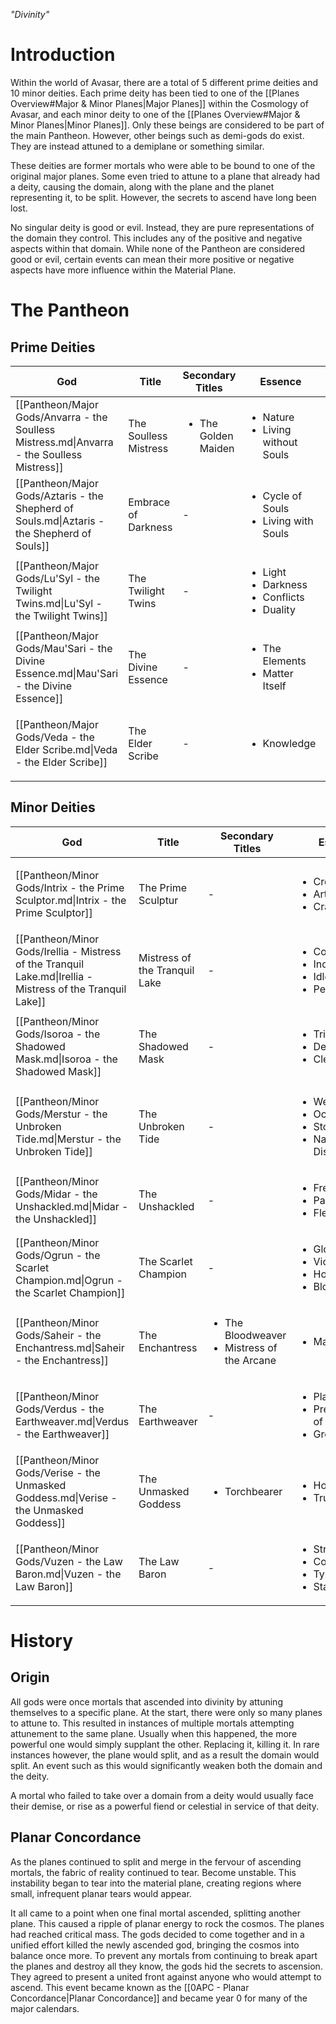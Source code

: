 *"Divinity"*
# Introduction
Within the world of Avasar, there are a total of 5 different prime deities and 10 minor deities. Each prime deity has been tied to one of the [[Planes Overview#Major & Minor Planes|Major Planes]] within the Cosmology of Avasar, and each minor deity to one of the [[Planes Overview#Major & Minor Planes|Minor Planes]]. Only these beings are considered to be part of the main Pantheon. However, other beings such as demi-gods do exist. They are instead attuned to a demiplane or something similar.

These deities are former mortals who were able to be bound to one of the original major planes. Some even tried to attune to a plane that already had a deity, causing the domain, along with the plane and the planet representing it, to be split. However, the secrets to ascend have long been lost.

No singular deity is good or evil. Instead, they are pure representations of the domain they control. This includes any of the positive and negative aspects within that domain. While none of the Pantheon are considered good or evil, certain events can mean their more positive or negative aspects have more influence within the Material Plane.
# The Pantheon
## Prime Deities
<!-- QueryToSerialize: TABLE WITHOUT ID file.link AS "God", title AS "Title", secondary_titles AS "Secondary Titles", essence AS "Essence", link(plane) AS "Plane" FROM #god AND #major_god WHERE title != null SORT file.link ASC -->
<!-- SerializedQuery: TABLE WITHOUT ID file.link AS "God", title AS "Title", secondary_titles AS "Secondary Titles", essence AS "Essence", link(plane) AS "Plane" FROM #god AND #major_god WHERE title != null SORT file.link ASC -->
| God                                                                                         | Title                 | Secondary Titles                    | Essence                                                                    | Plane                                                                                                                           |
| ------------------------------------------------------------------------------------------- | --------------------- | ----------------------------------- | -------------------------------------------------------------------------- | ------------------------------------------------------------------------------------------------------------------------------- |
| [[Pantheon/Major Gods/Anvarra - the Soulless Mistress.md\|Anvarra - the Soulless Mistress]] | The Soulless Mistress | <ul><li>The Golden Maiden</li></ul> | <ul><li>Nature</li><li>Living without Souls</li></ul>                      | <ul><li>[[Cosmology/Inner Planes/Vylmat, Plane of Life.md\|Vylmat, Plane of Life]]</li></ul>                                   |
| [[Pantheon/Major Gods/Aztaris - the Shepherd of Souls.md\|Aztaris - the Shepherd of Souls]] | Embrace of Darkness   | \-                                  | <ul><li>Cycle of Souls</li><li>Living with Souls</li></ul>                 | <ul><li>[[Cosmology/Inner Planes/The Dark Beyond.md\|The Dark Beyond]]</li></ul>                                               |
| [[Pantheon/Major Gods/Lu'Syl - the Twilight Twins.md\|Lu'Syl - the Twilight Twins]]         | The Twilight Twins    | \-                                  | <ul><li>Light</li><li>Darkness</li><li>Conflicts</li><li>Duality</li></ul> | <ul><li>[[Cosmology/Inner Planes/Luminaria.md\|Luminaria]]</li><li>[[Cosmology/Inner Planes/Tenebris.md\|Tenebris]]</li></ul> |
| [[Pantheon/Major Gods/Mau'Sari - the Divine Essence.md\|Mau'Sari - the Divine Essence]]     | The Divine Essence    | \-                                  | <ul><li>The Elements</li><li>Matter Itself</li></ul>                       | <ul><li>[[Cosmology/Inner Planes/Elemental Plane of Chaos.md\|Elemental Plane of Chaos]]</li></ul>                             |
| [[Pantheon/Major Gods/Veda - the Elder Scribe.md\|Veda - the Elder Scribe]]                 | The Elder Scribe      | \-                                  | <ul><li>Knowledge</li></ul>                                                | <ul><li>[[Cosmology/Inner Planes/Gnosis, Plane of Knowledge.md\|Gnosis, Plane of Knowledge]]</li></ul>                         |
<!-- SerializedQuery END -->
## Minor Deities
<!-- QueryToSerialize: TABLE WITHOUT ID file.link AS "God", title AS "Title", secondary_titles AS "Secondary Titles", essence AS "Essence", link(plane) AS "Plane" FROM #god AND #minor_god WHERE title != null SORT file.link ASC -->
<!-- SerializedQuery: TABLE WITHOUT ID file.link AS "God", title AS "Title", secondary_titles AS "Secondary Titles", essence AS "Essence", link(plane) AS "Plane" FROM #god AND #minor_god WHERE title != null SORT file.link ASC -->
| God                                                                                                         | Title                         | Secondary Titles                                                 | Essence                                                                           | Plane                                                                                                               |
| ----------------------------------------------------------------------------------------------------------- | ----------------------------- | ---------------------------------------------------------------- | --------------------------------------------------------------------------------- | ------------------------------------------------------------------------------------------------------------------- |
| [[Pantheon/Minor Gods/Intrix - the Prime Sculptor.md\|Intrix - the Prime Sculptor]]                         | The Prime Sculptur            | \-                                                               | <ul><li>Creativity</li><li>Art</li><li>Craftsmanship</li></ul>                    | <ul><li>[[Cosmology/Inner Planes/Sutya, Plane of Artisans.md\|Sutya, Plane of Artisans]]</li></ul>                 |
| [[Pantheon/Minor Gods/Irellia - Mistress of the Tranquil Lake.md\|Irellia - Mistress of the Tranquil Lake]] | Mistress of the Tranquil Lake | \-                                                               | <ul><li>Cooperation</li><li>Indifference</li><li>Idleness</li><li>Peace</li></ul> | <ul><li>[[Cosmology/Inner Planes/Kalament, Plane of Peace.md\|Kalament, Plane of Peace]]</li></ul>                 |
| [[Pantheon/Minor Gods/Isoroa - the Shadowed Mask.md\|Isoroa - the Shadowed Mask]]                           | The Shadowed Mask             | \-                                                               | <ul><li>Trickery</li><li>Deception</li><li>Cleverness</li></ul>                   | <ul><li>[[Cosmology/Inner Planes/Eatrev, Plane of Lies.md\|Eatrev, Plane of Lies]]</li></ul>                       |
| [[Pantheon/Minor Gods/Merstur - the Unbroken Tide.md\|Merstur - the Unbroken Tide]]                         | The Unbroken Tide             | \-                                                               | <ul><li>Weather</li><li>Oceans</li><li>Storms</li><li>Natural Disasters</li></ul> | <ul><li>[[Cosmology/Inner Planes/Terozin, Plane of Weather & Seas.md\|Terozin, Plane of Weather & Seas]]</li></ul> |
| [[Pantheon/Minor Gods/Midar - the Unshackled.md\|Midar - the Unshackled]]                                   | The Unshackled                | \-                                                               | <ul><li>Freedom</li><li>Pandemonium</li><li>Flexibility</li></ul>                 | <ul><li>[[Cosmology/Inner Planes/Kaos.md\|Kaos]]</li></ul>                                                         |
| [[Pantheon/Minor Gods/Ogrun - the Scarlet Champion.md\|Ogrun - the Scarlet Champion]]                       | The Scarlet Champion          | \-                                                               | <ul><li>Glory</li><li>Violence</li><li>Honor</li><li>Bloodshed</li></ul>          | <ul><li>[[Cosmology/Inner Planes/Stratosia, Plane of War.md\|Stratosia, Plane of War]]</li></ul>                   |
| [[Pantheon/Minor Gods/Saheir - the Enchantress.md\|Saheir - the Enchantress]]                               | The Enchantress               | <ul><li>The Bloodweaver</li><li>Mistress of the Arcane</li></ul> | <ul><li>Magic</li></ul>                                                           | <ul><li>[[Cosmology/Inner Planes/Aurora Ortus.md\|Aurora Ortus]]</li></ul>                                         |
| [[Pantheon/Minor Gods/Verdus - the Earthweaver.md\|Verdus - the Earthweaver]]                               | The Earthweaver               | \-                                                               | <ul><li>Plants</li><li>Preservation of Nature</li><li>Growth</li></ul>            | <ul><li>[[Cosmology/Inner Planes/Feralia.md\|Feralia]]</li></ul>                                                   |
| [[Pantheon/Minor Gods/Verise - the Unmasked Goddess.md\|Verise - the Unmasked Goddess]]                     | The Unmasked Goddess          | <ul><li>Torchbearer</li></ul>                                    | <ul><li>Honesty</li><li>Truth Seeking</li></ul>                                   | <ul><li>[[Cosmology/Inner Planes/Vertae, Plane of Truth.md\|Vertae, Plane of Truth]]</li></ul>                     |
| [[Pantheon/Minor Gods/Vuzen - the Law Baron.md\|Vuzen - the Law Baron]]                                     | The Law Baron                 | \-                                                               | <ul><li>Structure</li><li>Control</li><li>Tyranny</li><li>Stability</li></ul>     | <ul><li>[[Cosmology/Inner Planes/Orthosia, Plane of Order.md\|Orthosia, Plane of Order]]</li></ul>                 |
<!-- SerializedQuery END -->
# History
## Origin
All gods were once mortals that ascended into divinity by attuning themselves to a specific plane. At the start, there were only so many planes to attune to. This resulted in instances of multiple mortals attempting attunement to the same plane. Usually when this happened, the more powerful one would simply supplant the other. Replacing it, killing it. In rare instances however, the plane would split, and as a result the domain would split. An event such as this would significantly weaken both the domain and the deity.

A mortal who failed to take over a domain from a deity would usually face their demise, or rise as a powerful fiend or celestial in service of that deity.
## Planar Concordance
As the planes continued to split and merge in the fervour of ascending mortals, the fabric of reality continued to tear. Become unstable. This instability began to tear into the material plane, creating regions where small, infrequent planar tears would appear.

It all came to a point when one final mortal ascended, splitting another plane. This caused a ripple of planar energy to rock the cosmos. The planes had reached critical mass. The gods decided to come together and in a unified effort killed the newly ascended god, bringing the cosmos into balance once more. To prevent any mortals from continuing to break apart the planes and destroy all they know, the gods hid the secrets to ascension. They agreed to present a united front against anyone who would attempt to ascend. This event became known as the [[0APC - Planar Concordance|Planar Concordance]] and became year 0 for many of the major calendars.
